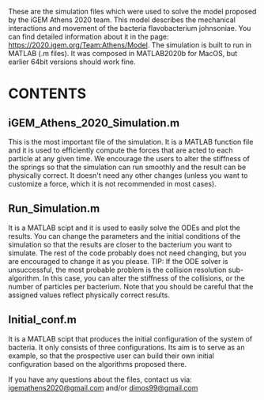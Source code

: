 These are the simulation files which were used to solve the model proposed by the iGEM Athens 2020 team. This model describes the mechanical interactions and movement of the bacteria flavobacterium johnsoniae. You can find detailed information about it in the page: https://2020.igem.org/Team:Athens/Model.
The simulation is built to run in MATLAB (.m files). It was composed in MATLAB2020b for MacOS, but earlier 64bit versions should work fine.

CONTENTS
===============

iGEM_Athens_2020_Simulation.m
-------
This is the most important file of the simulation. It is a MATLAB function file and it is used to efficiently compute the forces that are acted to each particle at any given time. We encourage the users to alter the stiffness of the springs so that the simulation can run smoothly and the result can be physically correct. It doesn't need any other changes (unless you want to customize a force, which it is not recommended in most cases).

Run_Simulation.m
-------
It is a MATLAB scipt and it is used to easily solve the ODEs and plot the results. You can change the parameters and the initial conditions of the simulation so that the results are closer to the bacterium you want to simulate. The rest of the code probably does not need changing, but you are encouraged to change it as you please.
TIP: If the ODE solver is unsuccessful, the most probable problem is the collision resolution sub-algorithm. In this case, you can alter the stiffness of the collisions, or the number of particles per bacterium. Note that you should be careful that the assigned values reflect physically correct results.

Initial_conf.m
-------
It is a MATLAB scipt that produces the initial configuration of the system of bacteria. It only consists of three configurations. Its aim is to serve as an example, so that the prospective user can build their own initial configuration based on the algorithms proposed there.


If you have any questions about the files, contact us via:
igemathens2020@gmail.com
and/or
dimos99@gmail.com
